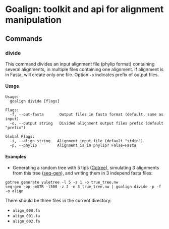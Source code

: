 # Goalign: toolkit and api for alignment manipulation

## Commands

### divide
This command divides an input alignment file (phylip format) containing several alignments, in multiple files containing one alignment. If alignment is in Fasta, will create only one file. Option `-o` indicates prefix of output files. 

#### Usage
```
Usage:
  goalign divide [flags]

Flags:
  -f, --out-fasta       Output files in fasta format (default, same as input)
  -o, --output string   Divided alignment output files prefix (default "prefix")

Global Flags:
  -i, --align string   Alignment input file (default "stdin")
  -p, --phylip         Alignment is in phylip? False=Fasta
```

#### Examples

* Generating a random tree with 5 tips ([Gotree](https://github.com/fredericlemoine/gotree)), simulating 3 alignments from this tree ([seq-gen](https://github.com/rambaut/Seq-Gen)), and writing them in 3 independ fasta files:
```
gotree generate yuletree -l 5 -s 1 -o true_tree.nw
seq-gen -op -mGTR -l500 -z 2 -n 3 true_tree.nw | goalign divide -p -f -o align
```

There should be three files in the current directory:
* `align_000.fa`
* `align_001.fa`
* `align_002.fa`
